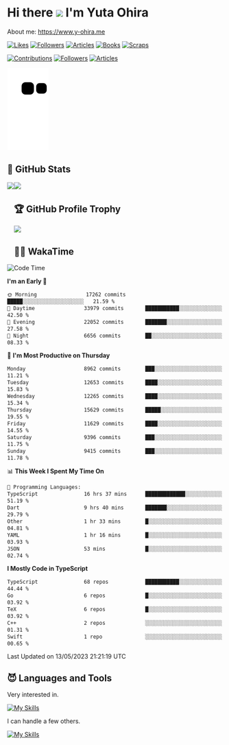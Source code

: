 # Hi there <img width="35" src="https://user-images.githubusercontent.com/50891407/148686885-0fefeb76-4cf6-473a-9e3e-889ce5513450.gif" /> I'm Yuta Ohira

About me: https://www.y-ohira.me

[![Likes](https://badgen.org/img/zenn/alesion/likes?style=for-the-badge)](https://zenn.dev/alesion)
[![Followers](https://badgen.org/img/zenn/alesion/followers?style=for-the-badge)](https://zenn.dev/alesion)
[![Articles](https://badgen.org/img/zenn/alesion/articles?style=for-the-badge)](https://zenn.dev/alesion)
[![Books](https://badgen.org/img/zenn/alesion/books?style=for-the-badge)](https://zenn.dev/alesion?tab=books)
[![Scraps](https://badgen.org/img/zenn/alesion/scraps?style=for-the-badge)](https://zenn.dev/alesion?tab=scraps)

[![Contributions](https://badgen.org/img/qiita/alesion30/contributions?style=for-the-badge)](https://qiita.com/alesion30)
[![Followers](https://badgen.org/img/qiita/alesion30/followers?style=for-the-badge)](https://qiita.com/alesion30)
[![Articles](https://badgen.org/img/qiita/alesion30/articles?style=for-the-badge)](https://qiita.com/alesion30)

<!-- <p align="left"> -->
  <!-- GitHub -->
<!--   <a href="https://github.com/alesion30/alesion30/">
    <img src="https://komarev.com/ghpvc/?username=alesion30" alt="alesion30" />
  </a>
  <a href="https://github.com/alesion30">
    <img height="20" src="https://img.shields.io/github/followers/alesion30?label=follow&logo=github&style=flat" />
  </a> -->
  <!-- Zenn -->
<!--   <a href="https://zenn.dev/alesion">
    <img src="https://zenn.badge.nikaera.com/s/alesion/likes?style=flat" alt="alesion likes" />
  </a>
  <a href="https://zenn.dev/alesion/articles">
    <img src="https://zenn.badge.nikaera.com/s/alesion/articles?style=flat" alt="alesion articles" />
  </a>
  <a href="https://zenn.dev/alesion/followers">
    <img src="https://zenn.badge.nikaera.com/s/alesion/followers?style=flat" alt="alesion followers" />
  </a>
  <a href="https://zenn.dev/alesion/books">
    <img src="https://zenn.badge.nikaera.com/s/alesion/books?style=flat" alt="alesion books" />
  </a>
  <a href="https://zenn.dev/alesion/scraps">
    <img src="https://zenn.badge.nikaera.com/s/alesion/scraps?style=flat" alt="alesion scraps" />
  </a> -->
  <!-- qiita -->
<!--   <a href="http://qiita.com/Alesion30">
    <img height="20" src="https://qiita-badge.apiapi.app/s/Alesion30/posts.svg" />
  </a>
    <img height="20" src="https://qiita-badge.apiapi.app/s/Alesion30/contributions.svg" />
  </a> -->
<!-- </p> -->


<!-- ## 🐍 Contribution -->

<img src="https://github.com/Alesion30/Alesion30/blob/output/github-contribution-grid-snake.svg" alt="GitHub Snake dark" />


## 💎 GitHub Stats

<div>
  <img height="170" align="left" src="https://github-readme-stats.vercel.app/api?username=Alesion30&count_private=true&show_icons=true&title_color=81A1C1&text_color=ECEFF4&bg_color=2E3440&icon_color=D8DEE9&border_radius=10" />
  <img height="170" src="https://github-readme-stats.vercel.app/api/top-langs/?username=Alesion30&langs_count=8&layout=compact&title_color=81A1C1&text_color=ECEFF4&bg_color=2E3440&icon_color=D8DEE9&border_radius=10" />
</div>


## 🏆 GitHub Profile Trophy

<img width="800" src="https://github-profile-trophy.vercel.app/?username=Alesion30&theme=nord&no-frame=true"/>


## 🧑‍💻 WakaTime

<!--START_SECTION:waka-->
![Code Time](http://img.shields.io/badge/Code%20Time-2%2C014%20hrs%202%20mins-blue)

**I'm an Early 🐤** 

```text
🌞 Morning                17262 commits       █████░░░░░░░░░░░░░░░░░░░░   21.59 % 
🌆 Daytime                33979 commits       ███████████░░░░░░░░░░░░░░   42.50 % 
🌃 Evening                22052 commits       ███████░░░░░░░░░░░░░░░░░░   27.58 % 
🌙 Night                  6656 commits        ██░░░░░░░░░░░░░░░░░░░░░░░   08.33 % 
```
📅 **I'm Most Productive on Thursday** 

```text
Monday                   8962 commits        ███░░░░░░░░░░░░░░░░░░░░░░   11.21 % 
Tuesday                  12653 commits       ████░░░░░░░░░░░░░░░░░░░░░   15.83 % 
Wednesday                12265 commits       ████░░░░░░░░░░░░░░░░░░░░░   15.34 % 
Thursday                 15629 commits       █████░░░░░░░░░░░░░░░░░░░░   19.55 % 
Friday                   11629 commits       ████░░░░░░░░░░░░░░░░░░░░░   14.55 % 
Saturday                 9396 commits        ███░░░░░░░░░░░░░░░░░░░░░░   11.75 % 
Sunday                   9415 commits        ███░░░░░░░░░░░░░░░░░░░░░░   11.78 % 
```


📊 **This Week I Spent My Time On** 

```text
💬 Programming Languages: 
TypeScript               16 hrs 37 mins      █████████████░░░░░░░░░░░░   51.19 % 
Dart                     9 hrs 40 mins       ███████░░░░░░░░░░░░░░░░░░   29.79 % 
Other                    1 hr 33 mins        █░░░░░░░░░░░░░░░░░░░░░░░░   04.81 % 
YAML                     1 hr 16 mins        █░░░░░░░░░░░░░░░░░░░░░░░░   03.93 % 
JSON                     53 mins             █░░░░░░░░░░░░░░░░░░░░░░░░   02.74 % 
```

**I Mostly Code in TypeScript** 

```text
TypeScript               68 repos            ███████████░░░░░░░░░░░░░░   44.44 % 
Go                       6 repos             █░░░░░░░░░░░░░░░░░░░░░░░░   03.92 % 
TeX                      6 repos             █░░░░░░░░░░░░░░░░░░░░░░░░   03.92 % 
C++                      2 repos             ░░░░░░░░░░░░░░░░░░░░░░░░░   01.31 % 
Swift                    1 repo              ░░░░░░░░░░░░░░░░░░░░░░░░░   00.65 % 
```




 Last Updated on 13/05/2023 21:21:19 UTC
<!--END_SECTION:waka-->


## 😈 Languages and Tools

Very interested in.

[![My Skills](https://skillicons.dev/icons?i=react,nextjs,typescript,flutter,firebase)](https://skillicons.dev)

I can handle a few others.

[![My Skills](https://skillicons.dev/icons?i=javascript,vue,nuxt,redux,electron,express,nodejs,deno,dart,python,flask,php,laravel,wordpress,go,rust,html,css,sass,tailwind,bootstrap,webpack,supabase,aws,dynamodb,mysql,figma,xd,vscode,latex)](https://skillicons.dev)
